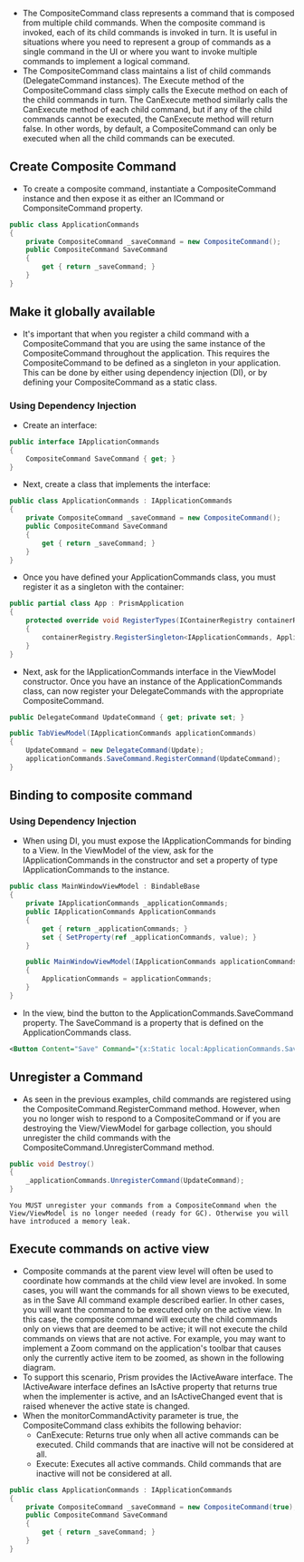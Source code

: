 - The CompositeCommand class represents a command that is composed from multiple child commands. When the composite command is invoked, each of its child commands is invoked in turn. It is useful in situations where you need to represent a group of commands as a single command in the UI or where you want to invoke multiple commands to implement a logical command.
- The CompositeCommand class maintains a list of child commands (DelegateCommand instances). The Execute method of the CompositeCommand class simply calls the Execute method on each of the child commands in turn. The CanExecute method similarly calls the CanExecute method of each child command, but if any of the child commands cannot be executed, the CanExecute method will return false. In other words, by default, a CompositeCommand can only be executed when all the child commands can be executed.
## Create Composite Command
- To create a composite command, instantiate a CompositeCommand instance and then expose it as either an ICommand or ComponsiteCommand property.
```csharp
public class ApplicationCommands
{
	private CompositeCommand _saveCommand = new CompositeCommand();
	public CompositeCommand SaveCommand
	{
		get { return _saveCommand; }
	}
}
```
## Make it globally available
- It's important that when you register a child command with a CompositeCommand that you are using the same instance of the CompositeCommand throughout the application. This requires the CompositeCommand to be defined as a singleton in your application. This can be done by either using dependency injection (DI), or by defining your CompositeCommand as a static class.
### Using Dependency Injection
- Create an interface:
```csharp
public interface IApplicationCommands
{
	CompositeCommand SaveCommand { get; }
}
```
- Next, create a class that implements the interface:
```csharp
public class ApplicationCommands : IApplicationCommands
{
	private CompositeCommand _saveCommand = new CompositeCommand();
	public CompositeCommand SaveCommand
	{
		get { return _saveCommand; }
	}
}
```
- Once you have defined your ApplicationCommands class, you must register it as a singleton with the container:
```csharp
public partial class App : PrismApplication
{
	protected override void RegisterTypes(IContainerRegistry containerRegistry)
	{
		containerRegistry.RegisterSingleton<IApplicationCommands, ApplicationCommands>();
	}
}
```
- Next, ask for the IApplicationCommands interface in the ViewModel constructor. Once you have an instance of the ApplicationCommands class, can now register your DelegateCommands with the appropriate CompositeCommand.
```csharp
public DelegateCommand UpdateCommand { get; private set; }

public TabViewModel(IApplicationCommands applicationCommands)
{
	UpdateCommand = new DelegateCommand(Update);
	applicationCommands.SaveCommand.RegisterCommand(UpdateCommand);
}
```
## Binding to composite command
### Using Dependency Injection
- When using DI, you must expose the IApplicationCommands for binding to a View. In the ViewModel of the view, ask for the IApplicationCommands in the constructor and set a property of type IApplicationCommands to the instance.
```csharp
public class MainWindowViewModel : BindableBase
{
	private IApplicationCommands _applicationCommands;
	public IApplicationCommands ApplicationCommands
	{
		get { return _applicationCommands; }
		set { SetProperty(ref _applicationCommands, value); }
	}

	public MainWindowViewModel(IApplicationCommands applicationCommands)
	{
		ApplicationCommands = applicationCommands;
	}
}
```
- In the view, bind the button to the ApplicationCommands.SaveCommand property. The SaveCommand is a property that is defined on the ApplicationCommands class.
```xml
<Button Content="Save" Command="{x:Static local:ApplicationCommands.SaveCommand}" />
```
## Unregister a Command
- As seen in the previous examples, child commands are registered using the CompositeCommand.RegisterCommand method. However, when you no longer wish to respond to a CompositeCommand or if you are destroying the View/ViewModel for garbage collection, you should unregister the child commands with the CompositeCommand.UnregisterCommand method.
```csharp
public void Destroy()
{
	_applicationCommands.UnregisterCommand(UpdateCommand);
}
```
```ad-important
You MUST unregister your commands from a CompositeCommand when the View/ViewModel is no longer needed (ready for GC). Otherwise you will have introduced a memory leak.
```
## Execute commands on active view
- Composite commands at the parent view level will often be used to coordinate how commands at the child view level are invoked. In some cases, you will want the commands for all shown views to be executed, as in the Save All command example described earlier. In other cases, you will want the command to be executed only on the active view. In this case, the composite command will execute the child commands only on views that are deemed to be active; it will not execute the child commands on views that are not active. For example, you may want to implement a Zoom command on the application's toolbar that causes only the currently active item to be zoomed, as shown in the following diagram.
- To support this scenario, Prism provides the IActiveAware interface. The IActiveAware interface defines an IsActive property that returns true when the implementer is active, and an IsActiveChanged event that is raised whenever the active state is changed.
- When the monitorCommandActivity parameter is true, the CompositeCommand class exhibits the following behavior:
    - CanExecute: Returns true only when all active commands can be executed. Child commands that are inactive will not be considered at all.
    - Execute: Executes all active commands. Child commands that are inactive will not be considered at all.
```csharp
public class ApplicationCommands : IApplicationCommands
{
	private CompositeCommand _saveCommand = new CompositeCommand(true);
	public CompositeCommand SaveCommand
	{
		get { return _saveCommand; }
	}
}
```